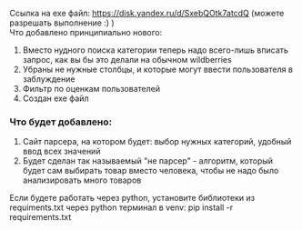 Ссылка на exe файл: https://disk.yandex.ru/d/SxebQOtk7atcdQ (можете разрешать выполнение :) )  
Что добавлено принципиально нового:  
  1) Вместо нудного поиска категории теперь надо всего-лишь вписать запрос, как вы бы это делали на обычном wildberries  
  2) Убраны не нужные столбцы, и которые могут ввести пользователя в заблуждение  
  3) Фильтр по оценкам пользователей  
  4) Создан exe файл

### Что будет добавлено:   
  1) Сайт парсера, на котором будет: выбор нужных категорий, удобный ввод всех значений  
  2) Будет сделан так называемый "не парсер" - алгоритм, который будет сам выбирать товар вместо человека, чтобы не надо было анализировать много товаров

Если будете работать через python, установите библиотеки из requiments.txt через python терминал в venv: pip install -r requirements.txt
